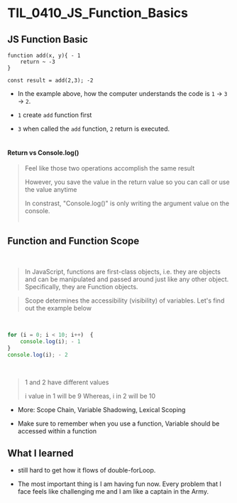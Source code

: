 # TIL_0410_JS_Function_Basics

## JS Function Basic

```JS
function add(x, y){ - 1
    return ~ -3
}

const result = add(2,3); -2
```

- In the example above, how the computer understands the code is `1` -> `3` -> `2`.

- `1` create `add` function first

- `3` when called the `add` function, `2` return is executed.
<br><br>

#### Return vs Console.log() 

> Feel like those two operations accomplish the same result
>
> However, you save the value in the return value so you can call or use the value anytime
>
> In constrast, "Console.log()" is only writing the argument value on the console.
<br><br>

## Function and Function Scope 
<br>

> In JavaScript, functions are first-class objects, i.e. they are objects and can be manipulated and passed around just like any other object. Specifically, they are Function objects.

>
>
>Scope determines the accessibility (visibility) of variables.
> Let's find out the example below

<br>

```js
for (i = 0; i < 10; i++)  {
    console.log(i); - 1
}
console.log(i); - 2
```
<br>

> 1 and 2 have different values
>
> i value in 1 will be 9
> Whereas, i in 2 will be 10


- More: Scope Chain, Variable Shadowing, Lexical Scoping

* Make sure to remember when you use a function, Variable should be accessed within a function


## What I learned

- still hard to get how it flows of double-forLoop.

- The most important thing is I am having fun now. Every problem that I face feels like challenging me and I am like a captain in the Army. 